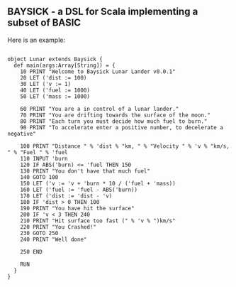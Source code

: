 ## BAYSICK - a DSL for Scala implementing a subset of BASIC

Here is an example:

<pre><code>
object Lunar extends Baysick {
  def main(args:Array[String]) = {
    10 PRINT "Welcome to Baysick Lunar Lander v0.0.1"
    20 LET ('dist := 100)
    30 LET ('v := 1)
    40 LET ('fuel := 1000)
    50 LET ('mass := 1000)

    60 PRINT "You are a in control of a lunar lander."
    70 PRINT "You are drifting towards the surface of the moon."
    80 PRINT "Each turn you must decide how much fuel to burn."
    90 PRINT "To accelerate enter a positive number, to decelerate a negative"

    100 PRINT "Distance " % 'dist % "km, " % "Velocity " % 'v % "km/s, " % "Fuel " % 'fuel
    110 INPUT 'burn
    120 IF ABS('burn) <= 'fuel THEN 150
    130 PRINT "You don't have that much fuel"
    140 GOTO 100
    150 LET ('v := 'v + 'burn * 10 / ('fuel + 'mass))
    160 LET ('fuel := 'fuel - ABS('burn))
    170 LET ('dist := 'dist - 'v)
    180 IF 'dist > 0 THEN 100
    190 PRINT "You have hit the surface"
    200 IF 'v < 3 THEN 240
    210 PRINT "Hit surface too fast (" % 'v % ")km/s"
    220 PRINT "You Crashed!"
    230 GOTO 250
    240 PRINT "Well done"

    250 END

    RUN
  }
}
</code></pre>

